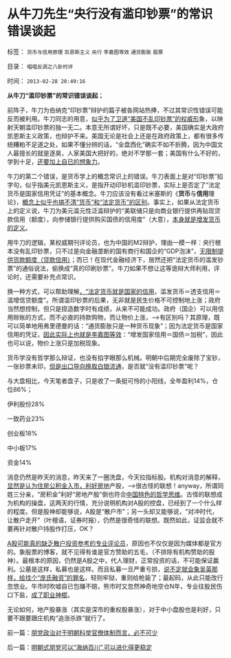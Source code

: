 # 从牛刀先生“央行没有滥印钞票”的常识错误谈起

标签： `货币与信用原理` `凯恩斯主义` `央行` `李嘉图等效` `通货膨胀` `股票` 

目录： `唱唱反调之八卦时评`

时间： `2013-02-28 20:49:16`

**从牛刀“滥印钞票”的常识错误谈起**；

前阵子，牛刀为伯纳克“印钞票”辩护的篇子被各网站热捧，不过其常识性错误可能反而被利用。牛刀同志的用意，[似乎为了卫道“美国不乱印钞票”的权威形](../../../2011/8/11/美元信用非美国信用；向共和党致敬！.md)象，以映射天朝滥印钞票的独一无二。本意无所谓好坏，只是既不必要，美国确实是大政府凯恩斯主义政策，也辩护不来。美国无论是社会上还是在政府政策上，都有很多传统糟粕不足道之处，如果不懂分辨的话，“全盘西化”确实不如不折腾，因为中国文人最擅长的就是逐臭，人家美国大把好的，绝对不学那一套；美国有什么不好的，学到十足，[还要加上自已的想象力](../../../2012/5/3/传统文化谣言多！“细节理性主义”鼓励谣言.md)。

牛刀的第二个错误，是货币学上的概念常识上的错误。牛刀表面上是对“印钞票”掐字句，似乎指美元凯恩斯主义，是指开动印钞机滥印钞票，实际上是否定了“法定货币是国家信用凭证”的基本概念。牛刀应该没有看过米塞斯的《**货币**与**信用**理论》，[概念上似乎也搞不清“货币”和“法定货币”的区别](../../../2011/10/12/法定货币就是税收；凯恩斯主义相当于无限制加税.md)。事实上，如果从法定货币上的定义说，牛刀为美元滥元性泛滥辩护的“美联储只是向商业银行提供再贴现贷款信用（额度），向参储银行提供购买国债的信用度”（大意），[本身就是增发货币的定义](../../../2013/2/2/凯恩斯主义推动的“反腐败”“拉动增长”.md)。

用牛刀的逻辑，某权威期刊评论员，也为中国的M2辩护，理由一模一样：央行根本没有乱印钞票，只不过是向金融垄断的国有商行和国企的“GDP泡沫”，[无限制提供货款额度（贷款信用）](../../../2012/11/4/货币信用的创造和消费流程；基金份额相当于私有货币；.md)；而已！在现代金融经济下，居然还把“法定货币的滥发钞票”的通俗说法，偷换成“真的印刷钞票”。牛刀如果不想让这等诡辩大师利用，评论时，还需要补充点常识。

换一种方式，可以帮助理解[，“法定货币就是国家的信用](../../../2011/8/24/（负利率＋禁止高利贷）＝取缔（货币储蓄）.md)，滥发货币＝透支信用＝滥增信贷额度”。所谓滥印钞票的后果，无非就是民生价格不可控制地上涨；政府当然想控制，但只是捏造数字时有成绩，从来不可能成功。政府（国企）可以用信用赊账的方式，而不必直的持款购物，而让物价上涨，——>有区别吗？其原理，既可以简单地用弗里德曼的话：“通货膨胀只是一种货币现象”；因为法定货币是国家信用的凭证，[因此实际上也就是李嘉图等效](../../../2012/6/11/“内耗拉动增长”的三驾马车和欧洲的国企.md)：“增发国家信用＝国债＝加税”，因此也可以说，物价上涨只是加税现象。

货币学没有哲学那么辩证，也没有掐字眼那么机械。明朝中后期完全废除了宝钞，一张钞票未印，[但是出口导向换取白银流通](../../../2008/11/3/亡于内需不振！今天仍是明朝吗？.md)，是否就“没有滥印钞票”呢？

与大盘相比，今天笔者盘子，只是收了一条挺可怜的小阳线，全年盈利14%，仓位86%；

伊利股份28%

一致药业23%

创业板18%

中小板17%

资金14%

消息仍然是昨天的消息，昨天来了一圈洗盘，今天拉指标股。机构对消息的解释，[显然是认为住房公积金入市，利好房地](../../../2013/2/27/公积金入市，医保不再强制，都是利好.md)产股，——>很古怪的联想！anyway，所谓同姓三分亲，“房积金”利好“房地产股”倒也符合[中国特色的哲学思维](../../../2009/4/17/形意思维：科学类思维和哲学类思维的根本区别.md)。古怪的联想成为机构的操盘，这两天的行情，充分说明机构对A股的控盘，已经到了一个什么样的程度。但是股神却能够说，A股是“散户市”；另一头却又能够说，“对冲时代，让散户走开”（叶檀语，证券时报），仍然是很奇怪的联想。既然如此，证监会就不要再针对散户持股作打压，OK？

[A股可能真的缺乏散户投资参考的专业评论员](../../../2010/7/1/股评家骂散户，骂市场经济，骂创业板，骂买卖自愿.md)，原因也不仅仅是因为媒体都是官方的。象股票的博客，就不见得有谁是官方赞助的五毛，（不排除有机构赞助的股神）。最根本的原因，仍然是A股之中，代人理财，正常投资的话，不可能保证赢利。公墓是这样，私募也是这样。而且私募一旦严重亏损，[说不定就会象吴英那样，给找个“庞氏融资”的罪名](../../../2012/6/10/薛兆丰先生的权威型大脑和吴英案的大字报.md)，轻则牢狱，重则给枪毙了；最起码，从此只能改行忽悠业。牛市时吹嘘自已包赚不赔，熊市时又忽然神奇地空仓N年，专业往股民伤口下盐，[成了职业神棍](../../../2011/12/28/季节性股神现象：算命神棍和股神半仙.md)。

无论如何，地产股暴涨（其实是深市的重权股暴涨），对于中小盘股也是利好，只要不跟要跟庄机构“追涨杀跌”就行了。



前一篇：[朋党政治对于明朝科举官僚体制而言，必不可少](../../../2013/2/28/朋党政治对于明朝科举官僚体制而言，必不可少.md)

后一篇：[明朝式朋党可以“海纳百川”,可以进化得更稳定](../../../2013/3/1/明朝式朋党可以“海纳百川”,可以进化得更稳定.md)